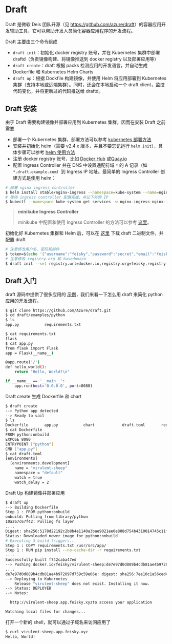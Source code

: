 # Draft

Draft 是微软 Deis 团队开源（见 <https://github.com/azure/draft>）的容器应用开发辅助工具，它可以帮助开发人员简化容器应用程序的开发流程。

Draft 主要由三个命令组成

- `draft init`：初始化 docker registry 账号，并在 Kubernetes 集群中部署 draftd（负责镜像构建、将镜像推送到 docker registry 以及部署应用等）
- `draft create`：draft 根据 packs 检测应用的开发语言，并自动生成 Dockerfile 和 Kubernetes Helm Charts
- `draft up`：根据 Dockfile 构建镜像，并使用 Helm 将应用部署到 Kubernetes 集群（支持本地或远端集群）。同时，还会在本地启动一个 draft client，监控代码变化，并将更新过的代码推送给 draftd。

## Draft 安装

由于 Draft 需要构建镜像并部署应用到 Kubernetes 集群，因而在安装 Draft 之前需要

- 部署一个 Kubernetes 集群，部署方法可以参考 [kubernetes 部署方法](../deploy/index.md)
- 安装并初始化 helm（需要 v2.4.x 版本，并且不要忘记运行 `helm init`），具体步骤可以参考 [helm 使用方法](helm-app.md)
- 注册 docker registry 账号，比如 [Docker Hub](https://hub.docker.com/) 或[Quay.io](https://quay.io/)
- 配置 Ingress Controller 并在 DNS 中设置通配符域 `*` 的 A 记录（如 `*.draft.example.com`）到 Ingress IP 地址。最简单的 Ingress Controller 创建方式是使用 helm：

```sh
# 部署 nginx ingress controller
$ helm install stable/nginx-ingress --namespace=kube-system --name=nginx-ingress
# 等待 ingress controller 配置完成，并记下外网 IP
$ kubectl --namespace kube-system get services -w nginx-ingress-nginx-ingress-controller
```

> **minikube Ingress Controller**
>
> minikube 中配置和使用 Ingress Controller 的方法可以参考 [这里](../practice/minikube-ingress.md)。

初始化好 Kubernetes 集群和 Helm 后，可以在 [这里](https://github.com/Azure/draft/blob/master/docs/install.md) 下载 draft 二进制文件，并配置 draft

```sh
# 注意修改用户名、密码和邮件
$ token=$(echo '{"username":"feisky","password":"secret","email":"feisky@email.com"}' | base64)
# 注意修改 registry.org 和 basedomain
$ draft init --set registry.url=docker.io,registry.org=feisky,registry.authtoken=${token},basedomain=app.feisky.xyz
```

## Draft 入门

draft 源码中提供了很多应用的 [示例](https://github.com/Azure/draft/blob/master/examples)，我们来看一下怎么用 draft 来简化 python 应用的开发流程。

```sh
$ git clone https://github.com/Azure/draft.git
$ cd draft/examples/python
$ ls
app.py           requirements.txt

$ cat requirements.txt
flask
$ cat app.py
from flask import Flask
app = Flask(__name__)

@app.route('/')
def hello_world():
    return "Hello, World!\n"

if __name__ == '__main__':
    app.run(host='0.0.0.0', port=8080)
```

Draft create 生成 Dockerfile 和 chart

```sh
$ draft create
--> Python app detected
--> Ready to sail
$ ls
Dockerfile       app.py           chart            draft.toml       requirements.txt
$ cat Dockerfile
FROM python:onbuild
EXPOSE 8080
ENTRYPOINT ["python"]
CMD ["app.py"]
$ cat draft.toml
[environments]
  [environments.development]
    name = "virulent-sheep"
    namespace = "default"
    watch = true
    watch_delay = 2
```

Draft Up 构建镜像并部署应用

```sh
$ draft up
--> Building Dockerfile
Step 1 : FROM python:onbuild
onbuild: Pulling from library/python
10a267c67f42: Pulling fs layer
....
Digest: sha256:5178d22192c2b8b4e1140a3bae9021ee0e808d754b4310014745c11f03fcc61b
Status: Downloaded newer image for python:onbuild
# Executing 3 build triggers...
Step 1 : COPY requirements.txt /usr/src/app/
Step 1 : RUN pip install --no-cache-dir -r requirements.txt
....
Successfully built f742caba47ed
--> Pushing docker.io/feisky/virulent-sheep:de7e97d0d889b4cdb81ae4b972097d759c59e06e
....
de7e97d0d889b4cdb81ae4b972097d759c59e06e: digest: sha256:7ee10c1a56ced4f854e7934c9d4a1722d331d7e9bf8130c1a01d6adf7aed6238 size: 2840
--> Deploying to Kubernetes
    Release "virulent-sheep" does not exist. Installing it now.
--> Status: DEPLOYED
--> Notes:

  http://virulent-sheep.app.feisky.xyzto access your application

Watching local files for changes...
```

打开一个新的 shell，就可以通过子域名来访问应用了

```sh
$ curl virulent-sheep.app.feisky.xyz
Hello, World!
```
